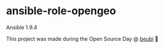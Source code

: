 # ansible-role-opengeo

Ansible 1.9.4 

This project was made during the Open Source Day @ [beubi](http://beubi.com) :green_heart:
